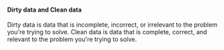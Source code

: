 #### Dirty data and Clean data
Dirty data is data that is incomplete, incorrect, or irrelevant to the problem you're trying to solve. Clean data is data that is complete, correct, and relevant to the problem you're trying to solve.
